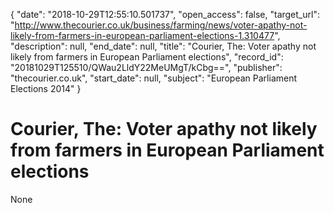 {
  "date": "2018-10-29T12:55:10.501737", 
  "open_access": false, 
  "target_url": "http://www.thecourier.co.uk/business/farming/news/voter-apathy-not-likely-from-farmers-in-european-parliament-elections-1.310477", 
  "description": null, 
  "end_date": null, 
  "title": "Courier, The: Voter apathy not likely from farmers in European Parliament elections", 
  "record_id": "20181029T125510/QWau2LldY22MeUMgT/kCbg==", 
  "publisher": "thecourier.co.uk", 
  "start_date": null, 
  "subject": "European Parliament Elections 2014"
}

# Courier, The: Voter apathy not likely from farmers in European Parliament elections

None